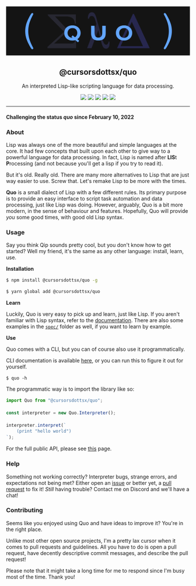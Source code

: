 ![Quo](./quo.png)

<div align="center">
        <h2>@cursorsdottsx/quo</h2>
        <p>An interpreted Lisp-like scripting language for data processing.</p>
        <img src="https://forthebadge.com/images/badges/built-with-love.svg" />
        <img src="https://forthebadge.com/images/badges/made-with-typescript.svg" />
        <img src="https://forthebadge.com/images/badges/powered-by-black-magic.svg" />
        <img src="https://forthebadge.com/images/badges/60-percent-of-the-time-works-every-time.svg" />
        <img src="https://forthebadge.com/images/badges/fixed-bugs.svg" />
</div>

---

#### Challenging the status _quo_ since February 10, 2022

### About

Lisp was always one of the more beautiful and simple languages at the core.
It had few concepts that built upon each other to give way to a powerful language for data processing.
In fact, Lisp is named after **LIS**t **P**rocessing (and not because you'll get a lisp if you try to read it).

But it's old. Really old. There are many more alternatives to Lisp that are just way easier to use.
Screw that. Let's remake Lisp to be more with the times.

**Quo** is a small dialect of Lisp with a few different rules.
Its primary purpose is to provide an easy interface to script task automation and data processing, just like Lisp was doing.
However, arguably, Quo is a bit more modern, in the sense of behaviour and features.
Hopefully, Quo will provide _you_ some good times, with good old Lisp syntax.

### Usage

Say you think Qip sounds pretty cool, but you don't know how to get started?
Well my friend, it's the same as any other language: install, learn, use.

**Installation**

```bash
$ npm install @cursorsdottsx/quo -g
```

```bash
$ yarn global add @cursorsdottsx/quo
```

**Learn**

Luckily, Quo is very easy to pick up and learn, just like Lisp.
If you aren't familiar with Lisp syntax, refer to the [documentation](https://cursorsdottsx.github.io/quo). There are also some examples in the [`spec/`](./spec/README.md) folder as well, if you want to learn by example.

**Use**

Quo comes with a CLI, but you can of course also use it programmatically.

CLI documentation is available [here](https://cursorsdottsx.github.io/quo/cli), or you can run this to figure it out for yourself.

```
$ quo -h
```

The programmatic way is to import the library like so:

```ts
import Quo from "@cursorsdottsx/quo";

const interpreter = new Quo.Interpreter();

interpreter.interpret(`
    (print "hello world")
`);
```

For the full public API, please see [this](https://cursorsdottsx.github.io/quo/api) page.

### Help

Something not working correctly? Interpreter bugs, strange errors, and expectations not being met?
Either open an [issue](https://github.com/cursorsdottsx/quo/issues/new) or better yet, a [pull request](https://github.com/cursorsdottsx/quo/pulls/new) to fix it!
_Still_ having trouble? Contact me on Discord and we'll have a chat!

### Contributing

Seems like you enjoyed using Quo and have ideas to improve it? You're in the right place.

Unlike most other open source projects, I'm a pretty lax cursor when it comes to pull requests and guidelines. All you have to do is open a pull request, have decently descriptive commit messages, and describe the pull request!

Please note that it might take a long time for me to respond since I'm busy most of the time. Thank you!

